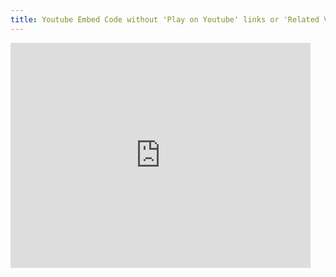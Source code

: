 ```yaml
---
title: Youtube Embed Code without 'Play on Youtube' links or 'Related Videos'
---
```



<!-- https://maxl.us/hide-related --><style>.hytPlayerWrap{display: inline-block; position: relative;}.hytPlayerWrap.ended::after{content:""; position: absolute; top: 0; left: 0; bottom: 0; right: 0; cursor: pointer; background-color: black; background-repeat: no-repeat; background-position: center; background-size: 64px 64px; background-image: url(data:image/svg+xml;utf8;base64,PHN2ZyB4bWxucz0iaHR0cDovL3d3dy53My5vcmcvMjAwMC9zdmciIHdpZHRoPSIxMjgiIGhlaWdodD0iMTI4IiB2aWV3Qm94PSIwIDAgNTEwIDUxMCI+PHBhdGggZD0iTTI1NSAxMDJWMEwxMjcuNSAxMjcuNSAyNTUgMjU1VjE1M2M4NC4xNSAwIDE1MyA2OC44NSAxNTMgMTUzcy02OC44NSAxNTMtMTUzIDE1My0xNTMtNjguODUtMTUzLTE1M0g1MWMwIDExMi4yIDkxLjggMjA0IDIwNCAyMDRzMjA0LTkxLjggMjA0LTIwNC05MS44LTIwNC0yMDQtMjA0eiIgZmlsbD0iI0ZGRiIvPjwvc3ZnPg==);}.hytPlayerWrap.paused::after{content:""; position: absolute; top: 70px; left: 0; bottom: 50px; right: 0; cursor: pointer; background-color: black; background-repeat: no-repeat; background-position: center; background-size: 40px 40px; background-image: url(data:image/svg+xml;utf8;base64,PHN2ZyB4bWxucz0iaHR0cDovL3d3dy53My5vcmcvMjAwMC9zdmciIHZlcnNpb249IjEiIHdpZHRoPSIxNzA2LjY2NyIgaGVpZ2h0PSIxNzA2LjY2NyIgdmlld0JveD0iMCAwIDEyODAgMTI4MCI+PHBhdGggZD0iTTE1Ny42MzUgMi45ODRMMTI2MC45NzkgNjQwIDE1Ny42MzUgMTI3Ny4wMTZ6IiBmaWxsPSIjZmZmIi8+PC9zdmc+);}</style><div class="hytPlayerWrapOuter"> <div class="hytPlayerWrap"> <iframe width="480" height="360" src="https://www.youtube.com/embed/Khxf6IVtfd8?rel=0&enablejsapi=1&modestbranding=1" frameborder="0" sandbox="allow-forms allow-scripts allow-pointer-lock allow-same-origin allow-top-navigation"></iframe> </div></div><script>"use strict"; document.addEventListener('DOMContentLoaded', function(){if (window.hideYTActivated) return; let onYouTubeIframeAPIReadyCallbacks=[]; for (let playerWrap of document.querySelectorAll(".hytPlayerWrap")){let playerFrame=playerWrap.querySelector("iframe"); let tag=document.createElement('script'); tag.src="https://www.youtube.com/iframe_api"; let firstScriptTag=document.getElementsByTagName('script')[0]; firstScriptTag.parentNode.insertBefore(tag, firstScriptTag); let onPlayerStateChange=function(event){if (event.data==YT.PlayerState.ENDED){playerWrap.classList.add("ended");}else if (event.data==YT.PlayerState.PAUSED){playerWrap.classList.add("paused");}else if (event.data==YT.PlayerState.PLAYING){playerWrap.classList.remove("ended"); playerWrap.classList.remove("paused");}}; let player; onYouTubeIframeAPIReadyCallbacks.push(function(){player=new YT.Player(playerFrame,{events:{'onStateChange': onPlayerStateChange}});}); playerWrap.addEventListener("click", function(){let playerState=player.getPlayerState(); if (playerState==YT.PlayerState.ENDED){player.seekTo(0);}else if (playerState==YT.PlayerState.PAUSED){player.playVideo();}});}window.onYouTubeIframeAPIReady=function(){for (let callback of onYouTubeIframeAPIReadyCallbacks){callback();}}; window.hideYTActivated=true;});</script>
